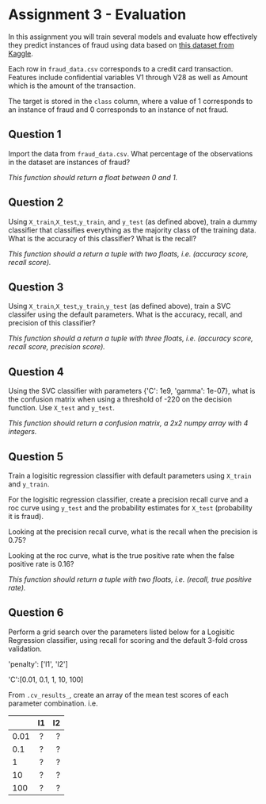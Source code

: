 
# Assignment 3 - Evaluation

In this assignment you will train several models and evaluate how effectively they predict instances of fraud using data based on [this dataset from Kaggle](https://www.kaggle.com/dalpozz/creditcardfraud).

Each row in `fraud_data.csv` corresponds to a credit card transaction. Features include confidential variables V1 through V28 as well as Amount which is the amount of the transaction.

The target is stored in the `class` column, where a value of 1 corresponds to an instance of fraud and 0 corresponds to an instance of not fraud.


## Question 1

Import the data from `fraud_data.csv`. What percentage of the observations in the dataset are instances of fraud?

*This function should return a float between 0 and 1.*

## Question 2

Using `X_train`,`X_test`,`y_train`, and `y_test` (as defined above), train a dummy classifier that classifies everything as the majority class of the training data. What is the accuracy of this classifier? What is the recall?

*This function should a return a tuple with two floats, i.e. (accuracy score, recall score).*

## Question 3

Using `X_train`,`X_test`,`y_train`,`y_test` (as defined above), train a SVC classifer using the default parameters. What is the accuracy, recall, and precision of this classifier?

*This function should a return a tuple with three floats, i.e. (accuracy score, recall score, precision score).*


## Question 4


Using the SVC classifier with parameters {'C': 1e9, 'gamma': 1e-07}, what is the confusion matrix when using a threshold of -220 on the decision function. Use `X_test` and `y_test`.

*This function should return a confusion matrix, a 2x2 numpy array with 4 integers.*


## Question 5

Train a logisitic regression classifier with default parameters using `X_train` and `y_train`.

For the logisitic regression classifier, create a precision recall curve and a roc curve using `y_test` and the probability estimates for `X_test` (probability it is fraud).

Looking at the precision recall curve, what is the recall when the precision is 0.75?

Looking at the roc curve, what is the true positive rate when the false positive rate is 0.16?

*This function should return a tuple with two floats, i.e. (recall, true positive rate).*



## Question 6


Perform a grid search over the parameters listed below for a Logisitic Regression classifier, using recall for scoring and the default 3-fold cross validation.

'penalty': ['l1', 'l2']

'C':[0.01, 0.1, 1, 10, 100]

From `.cv_results_`, create an array of the mean test scores of each parameter combination. i.e.

|      |l1 |l2|
| -- |:-------------:| -----:|
|0.01| ? | ?|
|0.1|?|?|
|1|? |? |
|10|? |? |
|100|? |? |






















